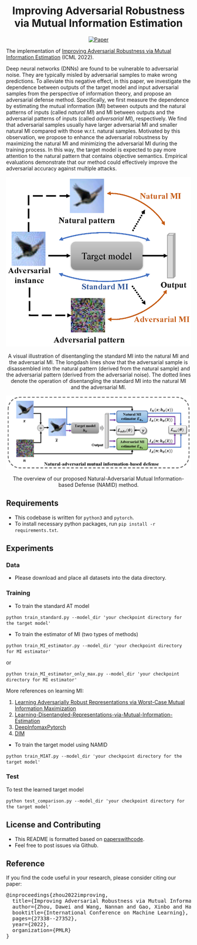 <div align="center">   
  
# Improving Adversarial Robustness via Mutual Information Estimation
[![Paper](https://img.shields.io/badge/paper-ICML-green)](https://proceedings.mlr.press/v162/zhou22j/zhou22j.pdf)

</div>


The implementation of [Improving Adversarial Robustness via Mutual Information Estimation](https://proceedings.mlr.press/v162/zhou22j/zhou22j.pdf) (ICML 2022).

Deep neural networks (DNNs) are found to be vulnerable to adversarial noise. They are typically misled by adversarial samples to make wrong predictions.
To alleviate this negative effect, in this paper, we investigate the dependence between outputs of the target model and input adversarial samples from the perspective of information theory, and propose an adversarial defense method. Specifically, we first measure the dependence by estimating the mutual information (MI) between outputs and the natural patterns of inputs (called *natural MI*) and MI between outputs and the adversarial patterns of inputs (called *adversarial MI*), respectively. We find that adversarial samples usually have larger adversarial MI and smaller natural MI compared with those w.r.t. natural samples. Motivated by this observation, we propose to enhance the adversarial robustness by maximizing the natural MI and minimizing the adversarial MI during the training process. In this way, the target model is expected to pay more attention to the natural pattern that contains objective semantics. Empirical evaluations demonstrate that our method could effectively improve the adversarial accuracy against multiple attacks.


<p float="left" align="center">
<img src="arch.png" width="800" /> 
<figcaption align="center">
A visual illustration of disentangling the standard MI into the natural MI and the adversarial MI. The longdash lines show that the adversarial sample is disassembled into the natural pattern (derived from the natural sample) and the adversarial pattern (derived from the adversarial noise). The dotted lines denote the operation of disentangling the standard MI into the natural MI and the adversarial MI.
</figcaption>
</p>


<p float="left" align="center">
<img src="method.png" width="800" /> 
<figcaption align="center">
The overview of our proposed Natural-Adversarial Mutual Information-based Defense (NAMID) method.
</figcaption>
</p>



## Requirements
- This codebase is written for `python3` and `pytorch`.
- To install necessary python packages, run `pip install -r requirements.txt`.


## Experiments
### Data
- Please download and place all datasets into the data directory. 


### Training
- To train the standard AT model

```
python train_standard.py --model_dir 'your checkpoint directory for the target model'
```

- To train the estimator of MI (two types of methods)

```
python train_MI_estimator.py --model_dir 'your checkpoint directory for MI estimator'
```

or 

```
python train_MI_estimator_only_max.py --model_dir 'your checkpoint directory for MI estimator'
```

More references on learning MI: 
1. [Learning Adversarially Robust Representations via Worst-Case Mutual Information Maximization](https://github.com/schzhu/learning-adversarially-robust-representations)
2. [Learning-Disentangled-Representations-via-Mutual-Information-Estimation](https://github.com/MehdiZouitine/Learning-Disentangled-Representations-via-Mutual-Information-Estimation)
3. [DeepInfomaxPytorch](https://github.com/DuaneNielsen/DeepInfomaxPytorch)
4. [DIM](https://github.com/rdevon/DIM)

- To train the target model using NAMID

```
python train_MIAT.py --model_dir 'your checkpoint directory for the target model'
```


### Test
To test the learned target model

```
python test_comparison.py --model_dir 'your checkpoint directory for the target model'
```


## License and Contributing
- This README is formatted based on [paperswithcode](https://github.com/paperswithcode/releasing-research-code).
- Feel free to post issues via Github. 


## Reference
If you find the code useful in your research, please consider citing our paper:


<pre>
@inproceedings{zhou2022improving,
  title={Improving Adversarial Robustness via Mutual Information Estimation},
  author={Zhou, Dawei and Wang, Nannan and Gao, Xinbo and Han, Bo and Wang, Xiaoyu and Zhan, Yibing and Liu, Tongliang},
  booktitle={International Conference on Machine Learning},
  pages={27338--27352},
  year={2022},
  organization={PMLR}
}
</pre>
